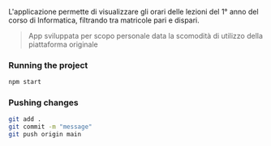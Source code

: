 L'applicazione permette di visualizzare gli orari delle lezioni del 1° anno del corso di Informatica, filtrando tra matricole pari e dispari.

> App sviluppata per scopo personale data la scomodità di utilizzo della piattaforma originale

### Running the project

```bash
npm start
```

### Pushing changes

```bash
git add .
git commit -m "message"
git push origin main
```
